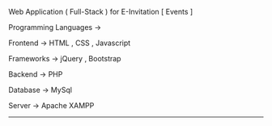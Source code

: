 Web Application ( Full-Stack ) for E-Invitation [ Events ]

Programming Languages ->

Frontend -> HTML , CSS , Javascript

Frameworks -> jQuery , Bootstrap

Backend -> PHP

Database -> MySql

Server -> Apache XAMPP

-----------------------

